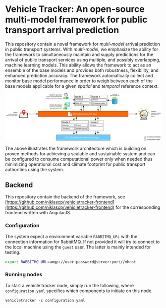 # Vehicle Tracker: An open-source multi-model framework for public transport arrival prediction

This repository contain a novel framework for *multi-model* arrival prediction in public transport systems. With *multi-model*, we emphasize the ability for the framework to simultaneously maintain and supply predictions for the arrival of public transport services using multiple, and possibly overlapping, machine learning models. This ability allows the framework to act as an ensemble of the base models and provides both robustness, flexibility, and enhanced prediction accuracy. The framework automatically collect and monitor base model performance in order to weigh between each of the base models applicable for a given *spatial* and *temporal* reference context. 

![](img/vehicletracker-experimental-wide.svg)

The above illustrates the framework architecture which is building on proven methods for achieving a scalable and sustainable system and can be configured to consume computational power only when needed thus minimizing operational cost and climate footprint for public transport authorities using the system.

## Backend
This repository contain the backend of the framework, see [https://github.com/niklascp/vehicletracker-frontend](https://github.com/niklascp/vehicletracker-frontend) for the corresponding frontend written with AngularJS.

### Configuration
The system expect a environment variable ``RABBITMQ_URL`` with the connection information for RabbitMQ. If not provided it will try to connect to the local machine using the `guest` user. The latter is mainly intended for testing.

```bash
export RABBITMQ_URL=amqp://user:password@server:port//vhost
```

### Running nodes

To start a vehicle tracker node, simply run the following, where ``configuration.yaml`` specifies which components to initiate on this node.
```
vehicletracker -c configuration.yaml
```
